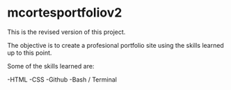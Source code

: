 # mcortesportfoliov2

This is the revised version of this project.

The objective is to create a profesional portfolio site using the skills learned up to this point.

Some of the skills learned are:

-HTML
-CSS
-Github
-Bash / Terminal
